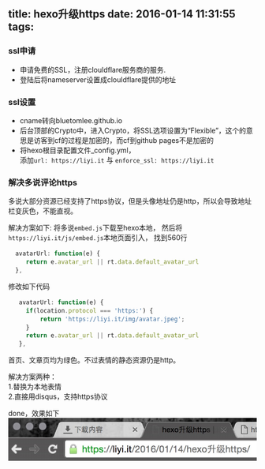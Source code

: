 title: hexo升级https
date: 2016-01-14 11:31:55
tags:
---

### ssl申请

- 申请免费的SSL，注册clouldflare服务商的服务.	   
- 登陆后将nameserver设置成clouldflare提供的地址    

### ssl设置
- cname转向bluetomlee.github.io	   
- 后台顶部的Crypto中，进入Crypto，将SSL选项设置为“Flexible”，这个的意思是访客到cf的过程是加密的，而cf到github pages不是加密的
- 将hexo根目录配置文件_config.yml，	
	添加`url: https://liyi.it` 与
	`enforce_ssl: https://liyi.it`

### 解决多说评论https
多说大部分资源已经支持了https协议，但是头像地址仍是http，所以会导致地址栏变灰色，不能直视。	

解决方案如下:	
将多说`embed.js`下载至hexo本地，	
然后将`https://liyi.it/js/embed.js`本地页面引入，
找到560行	
```javascript
  avatarUrl: function(e) {
     return e.avatar_url || rt.data.default_avatar_url
  },
```

修改如下代码
```javascript
   avatarUrl: function(e) {
     if(location.protocol === 'https:') {
         return 'https://liyi.it/img/avatar.jpeg';
     }
     return e.avatar_url || rt.data.default_avatar_url
   },
```
首页、文章页均为绿色。不过表情的静态资源仍是http。 

解决方案两种：		 
1.替换为本地表情		
2.直接用disqus，支持https协议

done，效果如下	
![](/img/https.png)